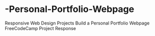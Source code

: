 # -Personal-Portfolio-Webpage
Responsive Web Design Projects Build a Personal Portfolio Webpage FreeCodeCamp Project Response
